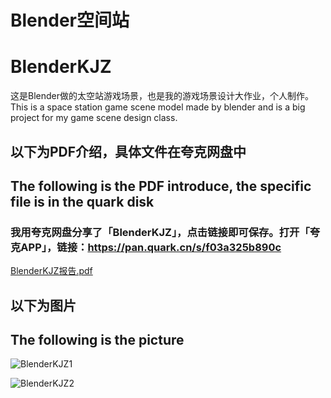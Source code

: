 # Blender空间站
# BlenderKJZ
这是Blender做的太空站游戏场景，也是我的游戏场景设计大作业，个人制作。
This is a space station game scene model made by blender and is a big project for my game scene design class.

## 以下为PDF介绍，具体文件在夸克网盘中
## The following is the PDF introduce, the specific file is in the quark disk
### 我用夸克网盘分享了「BlenderKJZ」，点击链接即可保存。打开「夸克APP」，链接：https://pan.quark.cn/s/f03a325b890c

[BlenderKJZ报告.pdf](https://github.com/user-attachments/files/16669607/BlenderKJZ.pdf)



## 以下为图片
## The following is the picture

![BlenderKJZ1](https://github.com/user-attachments/assets/0d58a5e4-2ae9-446c-8535-1a1826cd36c7)

![BlenderKJZ2](https://github.com/user-attachments/assets/f85ffb52-72c8-46ec-b273-6cc9fdcedf0c)
